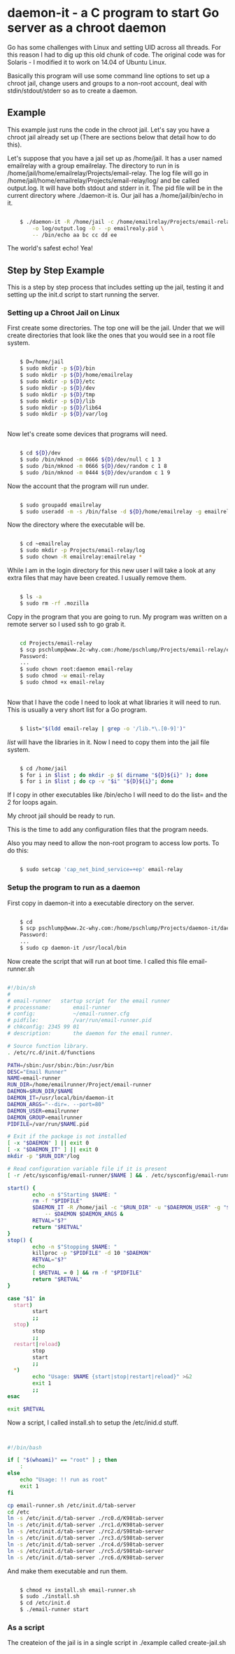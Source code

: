 # daemon-it - a C program to start Go server as a chroot daemon

Go has some challenges with Linux and setting UID across all
threads.  For this reason I had to dig up this old chunk of
code.  The original code was for Solaris - I modified it to
work on 14.04 of Ubuntu Linux.   

Basically this program will use some command line options
to set up a chroot jail, change users and groups to a non-root
account, deal with stdin/stdout/stderr so as to create
a daemon.

## Example

This example just runs the code in the chroot jail.
Let's say you have a chroot jail already set up (There are
sections below that detail how to do this).

Let's suppose that you have a jail set up as /home/jail.
It has a user named emailrelay with a group emailrelay.
The directory to run in is /home/jail/home/emailrelay/Projects/email-relay.
The log file will go in /home/jail/home/emailrelay/Projects/email-relay/log/
and be called output.log.  It will have both stdout and stderr in it.
The pid file will be in the current directory where ./daemon-it is.
Our jail has a /home/jail/bin/echo in it.

``` bash

    $ ./daemon-it -R /home/jail -c /home/emailrelay/Projects/email-relay -u emailrelay -g emailrelay \
        -o log/output.log -O - -p emailrealy.pid \
        -- /bin/echo aa bc cc dd ee

```

The world's safest echo!  Yea!

## Step by Step Example

This is a step by step process that includes setting up the jail,
testing it and setting up the init.d script to start running the
server.

### Setting up a Chroot Jail on Linux

First create some directories.  The top one will be the jail.
Under that we will create directories that look like the ones
that you would see in a root file system.

``` bash

	$ D=/home/jail
	$ sudo mkdir -p ${D}/bin
	$ sudo mkdir -p ${D}/home/emailrelay
	$ sudo mkdir -p ${D}/etc
	$ sudo mkdir -p ${D}/dev
	$ sudo mkdir -p ${D}/tmp
	$ sudo mkdir -p ${D}/lib
	$ sudo mkdir -p ${D}/lib64
	$ sudo mkdir -p ${D}/var/log
	
```

Now let's create some devices that programs will need.

``` bash

	$ cd ${D}/dev
 	$ sudo /bin/mknod -m 0666 ${D}/dev/null c 1 3
	$ sudo /bin/mknod -m 0666 ${D}/dev/random c 1 8
	$ sudo /bin/mknod -m 0444 ${D}/dev/urandom c 1 9

```

Now the account that the program will run under.

``` bash

	$ sudo groupadd emailrelay
	$ sudo useradd -m -s /bin/false -d ${D}/home/emailrelay -g emailrelay emailrelay

```

Now the directory where the executable will be.

``` bash

	$ cd ~emailrelay
	$ sudo mkdir -p Projects/email-relay/log
	$ sudo chown -R emailrelay:emailrelay *

```

While I am in the login directory for this new user I will take a look 
at any extra files that may have been created.  I usually remove them.

``` bash

	$ ls -a
	$ sudo rm -rf .mozilla

```

Copy in the program that you are going to run.
My program was written on a remote server so I used ssh to go grab it.

``` bash

	cd Projects/email-relay
	$ scp pschlump@www.2c-why.com:/home/pschlump/Projects/email-relay/email-relay .
	Password:
	...
	$ sudo chown root:daemon email-relay
	$ sudo chmod -w email-relay
	$ sudo chmod +x email-relay
	
```

Now that I have the code I need to look at what libraries it will need to run.
This is usually a very short list for a Go program.

``` bash

	$ list="$(ldd email-relay | grep -o '/lib.*\.[0-9]')"

``` 

*list* will have the libraries in it.  Now I need to copy them into the
jail file system.


``` bash

	$ cd /home/jail
	$ for i in $list ; do mkdir -p $( dirname "${D}${i}" ); done
	$ for i in $list ; do cp -v "$i" "${D}${i}"; done

```

If I copy in other executables like /bin/echo I will need to do the list=
and the 2 for loops again.

My chroot jail should be ready to run.

This is the time to add any configuration files that the program needs.

Also you may need to allow the non-root program to access low ports.
To do this:

``` bash

	$ sudo setcap 'cap_net_bind_service=+ep' email-relay

```

### Setup the program to run as a daemon

First copy in daemon-it into a executable directory on the server.

``` bash

	$ cd
	$ scp pschlump@www.2c-why.com:/home/pschlump/Projects/daemon-it/daemon-it .
	Password:
	...
	$ sudo cp daemon-it /usr/local/bin

```

Now create the script that will run at boot time.
I called this file email-runner.sh

``` bash

#!/bin/sh
#
# email-runner   startup script for the email runner
# processname:       email-runner
# config:            ~/email-runner.cfg
# pidfile:           /var/run/email-runner.pid
# chkconfig: 2345 99 01
# description:       the daemon for the email runner.

# Source function library.
. /etc/rc.d/init.d/functions

PATH=/sbin:/usr/sbin:/bin:/usr/bin
DESC="Email Runner"
NAME=email-runner
RUN_DIR=/home/emailrunner/Project/email-runner
DAEMON=$RUN_DIR/$NAME
DAEMON_IT=/usr/local/bin/daemon-it
DAEMON_ARGS="--dir=. --port=80"
DAEMON_USER=emailrunner
DAEMON_GROUP=emailrunner
PIDFILE=/var/run/$NAME.pid

# Exit if the package is not installed
[ -x "$DAEMON" ] || exit 0
[ -x "$DAEMON_IT" ] || exit 0
mkdir -p "$RUN_DIR"/log

# Read configuration variable file if it is present
[ -r /etc/sysconfig/email-runner/$NAME ] && . /etc/sysconfig/email-runner/$NAME

start() {
        echo -n $"Starting $NAME: "
        rm -f "$PIDFILE"
        $DAEMON_IT -R /home/jail -c "$RUN_DIR" -u "$DAERMON_USER" -g "$DAERMON_GROUP" -o log/output.log -O - -p "$PIDFILE" \
			-- $DAEMON $DAEMON_ARGS &
        RETVAL="$?"
        return "$RETVAL"
}
stop() {
        echo -n $"Stopping $NAME: "
        killproc -p "$PIDFILE" -d 10 "$DAEMON"
        RETVAL="$?"
        echo
        [ $RETVAL = 0 ] && rm -f "$PIDFILE"
        return "$RETVAL"
}

case "$1" in
  start)
        start
        ;;
  stop)
        stop
        ;;
  restart|reload)
        stop
        start
        ;;
  *)
        echo "Usage: $NAME {start|stop|restart|reload}" >&2
        exit 1
        ;;
esac

exit $RETVAL

```


Now a script, I called install.sh to setup the /etc/inid.d stuff.


``` bash


#!/bin/bash

if [ "$(whoami)" == "root" ] ; then
	:
else
	echo "Usage: !! run as root"
	exit 1
fi

cp email-runner.sh /etc/init.d/tab-server
cd /etc
ln -s /etc/init.d/tab-server ./rc0.d/K98tab-server
ln -s /etc/init.d/tab-server ./rc1.d/K98tab-server
ln -s /etc/init.d/tab-server ./rc2.d/S98tab-server
ln -s /etc/init.d/tab-server ./rc3.d/S98tab-server
ln -s /etc/init.d/tab-server ./rc4.d/S98tab-server
ln -s /etc/init.d/tab-server ./rc5.d/S98tab-server
ln -s /etc/init.d/tab-server ./rc6.d/K98tab-server


```

And make them executable and run them.

``` bash

	$ chmod +x install.sh email-runner.sh
	$ sudo ./install.sh
	$ cd /etc/init.d
	$ ./email-runner start

```

### As a script

The createion of the jail is in a single script in ./example called create-jail.sh


